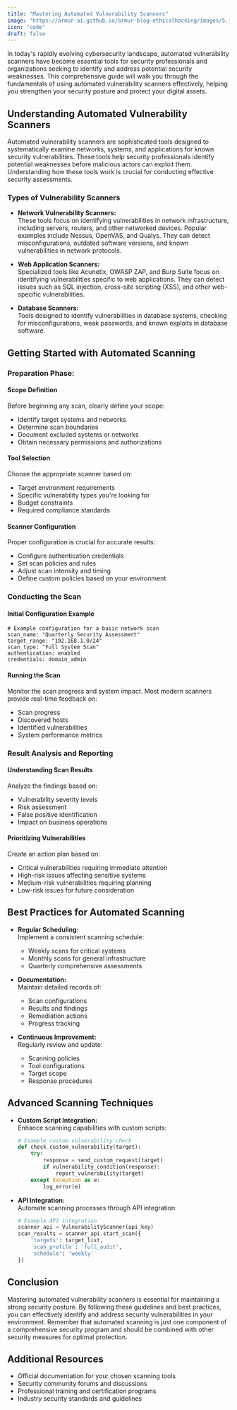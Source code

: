 ```yaml
---
title: "Mastering Automated Vulnerability Scanners"
image: "https://armur-ai.github.io/armur-blog-ethicalhacking/images/5.jpg"
icon: "code"
draft: false
---
```


In today's rapidly evolving cybersecurity landscape, automated vulnerability scanners have become essential tools for security professionals and organizations seeking to identify and address potential security weaknesses. This comprehensive guide will walk you through the fundamentals of using automated vulnerability scanners effectively, helping you strengthen your security posture and protect your digital assets.

## Understanding Automated Vulnerability Scanners

Automated vulnerability scanners are sophisticated tools designed to systematically examine networks, systems, and applications for known security vulnerabilities. These tools help security professionals identify potential weaknesses before malicious actors can exploit them. Understanding how these tools work is crucial for conducting effective security assessments.

### Types of Vulnerability Scanners

- **Network Vulnerability Scanners:**  
  These tools focus on identifying vulnerabilities in network infrastructure, including servers, routers, and other networked devices. Popular examples include Nessus, OpenVAS, and Qualys. They can detect misconfigurations, outdated software versions, and known vulnerabilities in network protocols.

- **Web Application Scanners:**  
  Specialized tools like Acunetix, OWASP ZAP, and Burp Suite focus on identifying vulnerabilities specific to web applications. They can detect issues such as SQL injection, cross-site scripting (XSS), and other web-specific vulnerabilities.

- **Database Scanners:**  
  Tools designed to identify vulnerabilities in database systems, checking for misconfigurations, weak passwords, and known exploits in database software.

## Getting Started with Automated Scanning

### Preparation Phase:

#### Scope Definition

Before beginning any scan, clearly define your scope:
- Identify target systems and networks
- Determine scan boundaries
- Document excluded systems or networks
- Obtain necessary permissions and authorizations

#### Tool Selection

Choose the appropriate scanner based on:
- Target environment requirements
- Specific vulnerability types you're looking for
- Budget constraints
- Required compliance standards

#### Scanner Configuration

Proper configuration is crucial for accurate results:
- Configure authentication credentials
- Set scan policies and rules
- Adjust scan intensity and timing
- Define custom policies based on your environment

### Conducting the Scan

#### Initial Configuration Example

```plaintext
# Example configuration for a basic network scan
scan_name: "Quarterly Security Assessment"
target_range: "192.168.1.0/24"
scan_type: "Full System Scan"
authentication: enabled
credentials: domain_admin
```

#### Running the Scan

Monitor the scan progress and system impact. Most modern scanners provide real-time feedback on:
- Scan progress
- Discovered hosts
- Identified vulnerabilities
- System performance metrics

### Result Analysis and Reporting

#### Understanding Scan Results

Analyze the findings based on:
- Vulnerability severity levels
- Risk assessment
- False positive identification
- Impact on business operations

#### Prioritizing Vulnerabilities

Create an action plan based on:
- Critical vulnerabilities requiring immediate attention
- High-risk issues affecting sensitive systems
- Medium-risk vulnerabilities requiring planning
- Low-risk issues for future consideration

## Best Practices for Automated Scanning

- **Regular Scheduling:**  
  Implement a consistent scanning schedule:
  - Weekly scans for critical systems
  - Monthly scans for general infrastructure
  - Quarterly comprehensive assessments

- **Documentation:**  
  Maintain detailed records of:
  - Scan configurations
  - Results and findings
  - Remediation actions
  - Progress tracking

- **Continuous Improvement:**  
  Regularly review and update:
  - Scanning policies
  - Tool configurations
  - Target scope
  - Response procedures

## Advanced Scanning Techniques

- **Custom Script Integration:**  
  Enhance scanning capabilities with custom scripts:

  ```python
  # Example custom vulnerability check
  def check_custom_vulnerability(target):
      try:
          response = send_custom_request(target)
          if vulnerability_condition(response):
              report_vulnerability(target)
      except Exception as e:
          log_error(e)
  ```

- **API Integration:**  
  Automate scanning processes through API integration:

  ```python
  # Example API integration
  scanner_api = VulnerabilityScanner(api_key)
  scan_results = scanner_api.start_scan({
      'targets': target_list,
      'scan_profile': 'full_audit',
      'schedule': 'weekly'
  })
  ```

## Conclusion

Mastering automated vulnerability scanners is essential for maintaining a strong security posture. By following these guidelines and best practices, you can effectively identify and address security vulnerabilities in your environment. Remember that automated scanning is just one component of a comprehensive security program and should be combined with other security measures for optimal protection.

## Additional Resources

- Official documentation for your chosen scanning tools
- Security community forums and discussions
- Professional training and certification programs
- Industry security standards and guidelines